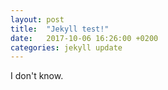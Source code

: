 ```yaml
---
layout: post
title:  "Jekyll test!"
date:   2017-10-06 16:26:00 +0200
categories: jekyll update
---
```


I don't know.

